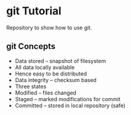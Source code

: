 # git Tutorial

Repository to show how to use git.

## git Concepts

- Data stored – snapshot of filesystem
- All data locally available
 - Hence easy to be distributed
- Data integrity – checksum based
- Three states
 - Modified – files changed
 - Staged – marked modifications for commit
 - Committed – stored in local repository (safe)


